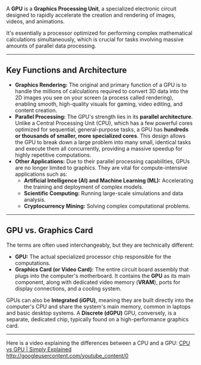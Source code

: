A **GPU** is a **Graphics Processing Unit**, a specialized electronic circuit designed to rapidly accelerate the creation and rendering of images, videos, and animations.

It's essentially a processor optimized for performing complex mathematical calculations simultaneously, which is crucial for tasks involving massive amounts of parallel data processing.

***

## Key Functions and Architecture

* **Graphics Rendering:** The original and primary function of a GPU is to handle the millions of calculations required to convert 3D data into the 2D images you see on your screen (a process called rendering), enabling smooth, high-quality visuals for gaming, video editing, and content creation.
* **Parallel Processing:** The GPU's strength lies in its **parallel architecture**. Unlike a Central Processing Unit (CPU), which has a few powerful cores optimized for sequential, general-purpose tasks, a GPU has **hundreds or thousands of smaller, more specialized cores**. This design allows the GPU to break down a large problem into many small, identical tasks and execute them all concurrently, providing a massive speedup for highly repetitive computations.
* **Other Applications:** Due to their parallel processing capabilities, GPUs are no longer limited to graphics. They are vital for compute-intensive applications such as:
    * **Artificial Intelligence (AI) and Machine Learning (ML):** Accelerating the training and deployment of complex models.
    * **Scientific Computing:** Running large-scale simulations and data analysis.
    * **Cryptocurrency Mining:** Solving complex computational problems.

***

## GPU vs. Graphics Card

The terms are often used interchangeably, but they are technically different:

* **GPU:** The actual specialized processor chip responsible for the computations.
* **Graphics Card (or Video Card):** The entire circuit board assembly that plugs into the computer's motherboard. It contains the **GPU** as its main component, along with dedicated video memory (**VRAM**), ports for display connections, and a cooling system.

GPUs can also be **Integrated (iGPU)**, meaning they are built directly into the computer's CPU and share the system's main memory, common in laptops and basic desktop systems. A **Discrete (dGPU)** GPU, conversely, is a separate, dedicated chip, typically found on a high-performance graphics card.

***
Here is a video explaining the differences between a CPU and a GPU: [CPU vs GPU | Simply Explained](https://www.youtube.com/watch?v=Axd50ew4pco)
http://googleusercontent.com/youtube_content/0
